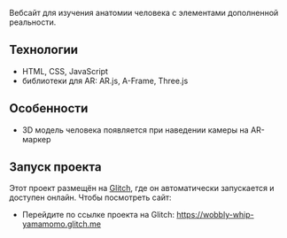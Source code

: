 Вебсайт для изучения анатомии человека с элементами дополненной реальности. 

## Технологии
- HTML, CSS, JavaScript
- библиотеки для AR: AR.js, A-Frame, Three.js

## Особенности
- 3D модель человека появляется при наведении камеры на AR-маркер

## Запуск проекта
Этот проект размещён на [Glitch](https://glitch.com/), где он автоматически запускается и доступен онлайн.
Чтобы посмотреть сайт:
- Перейдите по ссылке проекта на Glitch: https://wobbly-whip-yamamomo.glitch.me
